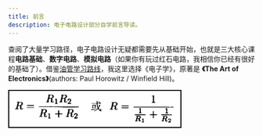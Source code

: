 ```yaml
---
title: 前言
description: 电子电路设计部分自学前言导读。
---
```


查阅了大量学习路径，电子电路设计无疑都需要先从基础开始，也就是三大核心课程**电路基础**、**数字电路**、**模拟电路**（如果你有玩过红石电路，我相信你已经有很好的基础了）。借鉴[油管学习路线](https://www.youtube.com/watch?v=Bgrubw6B_us)，我这里选择《电子学》，原著是 **《The Art of Electronics》**(authors: Paul Horowitz / Winfield Hill)。

![aaa](../../../assets/images/r.png)

<style>
    img[alt="aaa"]{
        width:350px;
        border: 2px solid black;
        margin: auto;
    }
</style>
